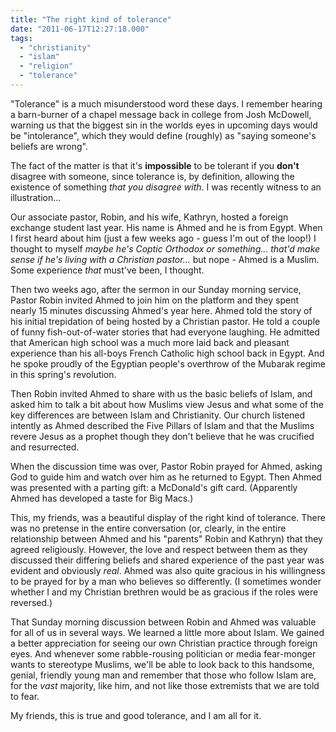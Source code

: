 ```yaml
---
title: "The right kind of tolerance"
date: "2011-06-17T12:27:18.000"
tags: 
  - "christianity"
  - "islam"
  - "religion"
  - "tolerance"
---
```


"Tolerance" is a much misunderstood word these days. I remember hearing a barn-burner of a chapel message back in college from Josh McDowell, warning us that the biggest sin in the worlds eyes in upcoming days would be "intolerance", which they would define (roughly) as "saying someone's beliefs are wrong".

The fact of the matter is that it's **impossible** to be tolerant if you **don't** disagree with someone, since tolerance is, by definition, allowing the existence of something _that you disagree with_. I was recently witness to an illustration...

Our associate pastor, Robin, and his wife, Kathryn, hosted a foreign exchange student last year. His name is Ahmed and he is from Egypt. When I first heard about him (just a few weeks ago - guess I'm out of the loop!) I thought to myself _maybe he's Coptic Orthodox or something... that'd make sense if he's living with a Christian pastor..._ but nope - Ahmed is a Muslim. Some experience _that_ must've been, I thought.

Then two weeks ago, after the sermon in our Sunday morning service, Pastor Robin invited Ahmed to join him on the platform and they spent nearly 15 minutes discussing Ahmed's year here. Ahmed told the story of his initial trepidation of being hosted by a Christian pastor. He told a couple of funny fish-out-of-water stories that had everyone laughing. He admitted that American high school was a much more laid back and pleasant experience than his all-boys French Catholic high school back in Egypt. And he spoke proudly of the Egyptian people's overthrow of the Mubarak regime in this spring's revolution.

Then Robin invited Ahmed to share with us the basic beliefs of Islam, and asked him to talk a bit about how Muslims view Jesus and what some of the key differences are between Islam and Christianity. Our church listened intently as Ahmed described the Five Pillars of Islam and that the Muslims revere Jesus as a prophet though they don't believe that he was crucified and resurrected.

When the discussion time was over, Pastor Robin prayed for Ahmed, asking God to guide him and watch over him as he returned to Egypt. Then Ahmed was presented with a parting gift: a McDonald's gift card. (Apparently Ahmed has developed a taste for Big Macs.)

This, my friends, was a beautiful display of the right kind of tolerance. There was no pretense in the entire conversation (or, clearly, in the entire relationship between Ahmed and his "parents" Robin and Kathryn) that they agreed religiously. However, the love and respect between them as they discussed their differing beliefs and shared experience of the past year was evident and obviously _real_. Ahmed was also quite gracious in his willingness to be prayed for by a man who believes so differently. (I sometimes wonder whether I and my Christian brethren would be as gracious if the roles were reversed.)

That Sunday morning discussion between Robin and Ahmed was valuable for all of us in several ways. We learned a little more about Islam. We gained a better appreciation for seeing our own Christian practice through foreign eyes. And whenever some rabble-rousing politician or media fear-monger wants to stereotype Muslims, we'll be able to look back to this handsome, genial, friendly young man and remember that those who follow Islam are, for the _vast_ majority, like him, and not like those extremists that we are told to fear.

My friends, this is true and good tolerance, and I am all for it.
